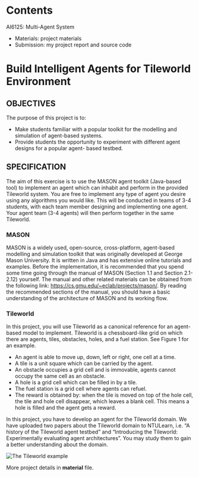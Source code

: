 # Contents
AI6125: Multi-Agent System
- Materials: project materials
- Submission: my project report and source code

# Build Intelligent Agents for Tileworld Environment
## OBJECTIVES
The purpose of this project is to:
-  Make students familiar with a popular toolkit for the modelling and simulation of agent-based systems.
-  Provide students the opportunity to experiment with different agent designs for a popular agent- based testbed.

## SPECIFICATION
The aim of this exercise is to use the MASON agent toolkit (Java-based tool) to implement an agent which can inhabit and perform in the provided Tileworld system. You are free to implement any type of agent you desire using any algorithms you would like. This will be conducted in teams of 3-4 students, with each team member designing and implementing one agent. Your agent team (3-4 agents) will then perform together in the same Tileworld.

### MASON
MASON is a widely used, open-source, cross-platform, agent-based modelling and simulation toolkit that was originally developed at George Mason University. It is written in Java and has extensive online tutorials and examples. Before the implementation, it is recommended that you spend some time going through the manual of MASON (Section 1.1 and Section 2.1-2.12) yourself. The manual and other related materials can be obtained from the following link: https://cs.gmu.edu/~eclab/projects/mason/. By reading the recommended sections of the manual, you should have a basic understanding of the architecture of MASON and its working flow.

### Tileworld
In this project, you will use Tileworld as a canonical reference for an agent-based model to implement. Tileworld is a chessboard-like grid on which there are agents, tiles, obstacles, holes, and a fuel station. See Figure 1 for an example.
- An agent is able to move up, down, left or right, one cell at a time.
- A tile is a unit square which can be carried by the agent.
- An obstacle occupies a grid cell and is immovable, agents cannot occupy the same cell as an obstacle.
- A hole is a grid cell which can be filled in by a tile.
- The fuel station is a grid cell where agents can refuel.
- The reward is obtained by: when the tile is moved on top of the hole cell, the tile and hole cell disappear, which leaves a blank cell. This means a hole is filled and the agent gets a reward.

In this project, you have to develop an agent for the Tileworld domain. We have uploaded two papers about the Tileworld domain to NTULearn, i.e. “A history of the Tileworld agent testbed” and “Introducing the Tileworld: Experimentally evaluating agent architectures”. You may study them to gain a better understanding about the domain.

![The Tileworld example](https://github.com/zz9629/NTU_MSAI_AI6125_MAS/tree/main/group_project/Materials/tileworld.png)

More project details in **material** file.